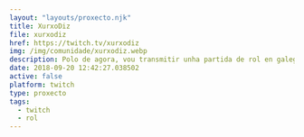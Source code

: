 ```yaml
---
layout: "layouts/proxecto.njk"
title: XurxoDiz
file: xurxodiz
href: https://twitch.tv/xurxodiz
img: /img/comunidade/xurxodiz.webp
description: Polo de agora, vou transmitir unha partida de rol en galego. Se vai ben, veremos que máis fago :) http://xurxodiz.eu/
date: 2018-09-20 12:42:27.038502
active: false
platform: twitch
type: proxecto
tags:
  - twitch
  - rol
---
```

